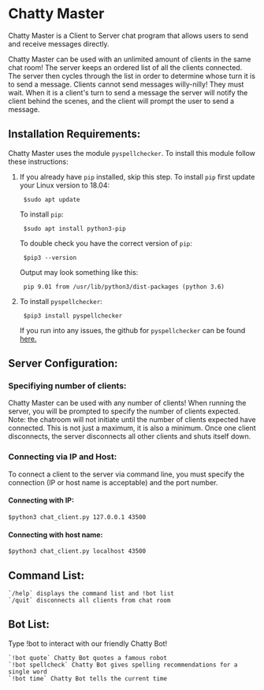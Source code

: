 # Chatty Master 

Chatty Master is a Client to Server chat program that allows users to send and receive messages directly.

Chatty Master can be used with an unlimited amount of clients in the same chat room! The server keeps an ordered list of all the clients connected. The server then cycles through the list in order to determine whose turn it is to send a message. Clients cannot send messages willy-nilly! They must wait. When it is a client's turn to send a message the server will notify the client behind the scenes, and the client will prompt the user to send a message.

## Installation Requirements:

Chatty Master uses the module `pyspellchecker`. To install this module follow these instructions:

1. If you already have `pip` installed, skip this step. To install `pip` first update your Linux version to 18.04:
	
		$sudo apt update

	To install `pip`:

		$sudo apt install python3-pip

	To double check you have the correct version of `pip`:

		$pip3 --version

	Output may look something like this:

		pip 9.01 from /usr/lib/python3/dist-packages (python 3.6)

2. To install `pyspellchecker`:

		$pip3 install pyspellchecker

	If you run into any issues, the github for `pyspellchecker` can be found [here.](https://github.com/barrust/pyspellchecker)

## Server Configuration:

### Specifiying number of clients:

Chatty Master can be used with any number of clients! When running the server, you will be prompted to specify the number of clients expected. Note: the chatroom will not initiate until the number of clients expected have connected. This is not just a maximum, it is also a minimum. Once one client disconnects, the server disconnects all other clients and shuts itself down.

### Connecting via IP and Host:

To connect a client to the server via command line, you must specify the connection (IP or host name is acceptable) and the port number.

#### Connecting with IP:
	
	$python3 chat_client.py 127.0.0.1 43500

#### Connecting with host name:	

	$python3 chat_client.py localhost 43500

## Command List:
	
	`/help` displays the command list and !bot list
	`/quit` disconnects all clients from chat room

## Bot List:

Type !bot to interact with our friendly Chatty Bot!

	`!bot quote` Chatty Bot quotes a famous robot
	`!bot spellcheck` Chatty Bot gives spelling recommendations for a single word
	`!bot time` Chatty Bot tells the current time

